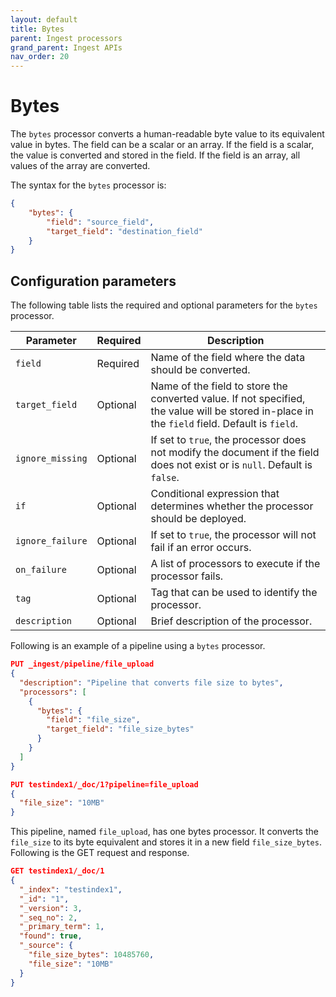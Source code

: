 ```yaml
---
layout: default
title: Bytes
parent: Ingest processors 
grand_parent: Ingest APIs
nav_order: 20
---
```


# Bytes

The `bytes` processor converts a human-readable byte value to its equivalent value in bytes. The field can be a scalar or an array. If the field is a scalar, the value is converted and stored in the field. If the field is an array, all values of the array are converted.

The syntax for the `bytes` processor is: 

```json
{
    "bytes": {
        "field": "source_field",
        "target_field": "destination_field"
    }
}
```

## Configuration parameters

The following table lists the required and optional parameters for the `bytes` processor.  

**Parameter** | **Required** | **Description** |
|-----------|-----------|-----------|
`field`  | Required  | Name of the field where the data should be converted.  |
`target_field`  | Optional  | Name of the field to store the converted value. If not specified, the value will be stored in-place in the `field` field. Default is `field`.  |
`ignore_missing`  | Optional  | If set to `true`, the processor does not modify the document if the field does not exist or is `null`. Default is `false`. |
`if`  | Optional  | Conditional expression that determines whether the processor should be deployed.  |
`ignore_failure`  | Optional  | If set to `true`, the processor will not fail if an error occurs.  | 
`on_failure`  | Optional  | A list of processors to execute if the processor fails.  | 
`tag`  | Optional  | Tag that can be used to identify the processor.  | 
`description`  | Optional  | Brief description of the processor.  |  

Following is an example of a pipeline using a `bytes` processor.

```json
PUT _ingest/pipeline/file_upload
{
  "description": "Pipeline that converts file size to bytes",
  "processors": [
    {
      "bytes": {
        "field": "file_size",
        "target_field": "file_size_bytes"
      }
    }
  ]
}

PUT testindex1/_doc/1?pipeline=file_upload
{
  "file_size": "10MB"
}
```

This pipeline, named `file_upload`, has one bytes processor. It converts the `file_size` to its byte equivalent and stores it in a new field `file_size_bytes`. Following is the GET request and response.

```json
GET testindex1/_doc/1
{
  "_index": "testindex1",
  "_id": "1",
  "_version": 3,
  "_seq_no": 2,
  "_primary_term": 1,
  "found": true,
  "_source": {
    "file_size_bytes": 10485760,
    "file_size": "10MB"
  }
}
```